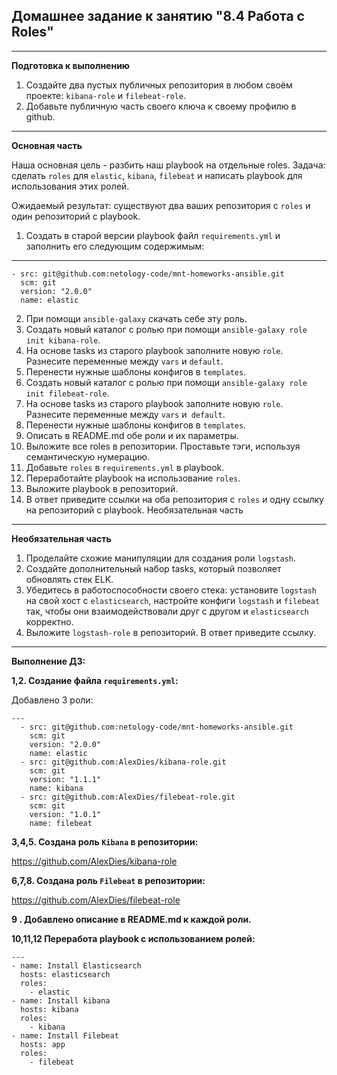 ## Домашнее задание к занятию "8.4 Работа с Roles"
___
**Подготовка к выполнению**
1. Создайте два пустых публичных репозитория в любом своём проекте: `kibana-role` и `filebeat-role`.
2. Добавьте публичную часть своего ключа к своему профилю в github.
___
**Основная часть**

Наша основная цель - разбить наш playbook на отдельные roles. Задача: сделать `roles` для `elastic`, `kibana`, `filebeat` и написать playbook для использования этих ролей. 

Ожидаемый результат: существуют два ваших репозитория с `roles` и один репозиторий с playbook.

1. Создать в старой версии playbook файл `requirements.yml` и заполнить его следующим содержимым:

  ---
    - src: git@github.com:netology-code/mnt-homeworks-ansible.git
      scm: git
      version: "2.0.0"
      name: elastic 

2. При помощи `ansible-galaxy` скачать себе эту роль.
3. Создать новый каталог с ролью при помощи `ansible-galaxy role init kibana-role`.
4. На основе tasks из старого playbook заполните новую `role`. Разнесите переменные между `vars` и `default`.
5. Перенести нужные шаблоны конфигов в `templates`.
6. Создать новый каталог с ролью при помощи `ansible-galaxy role init filebeat-role`.
7. На основе tasks из старого playbook заполните новую `role`. Разнесите переменные между `vars` и` default`.
8. Перенести нужные шаблоны конфигов в `templates`.
9. Описать в README.md обе роли и их параметры.
10. Выложите все roles в репозитории. Проставьте тэги, используя семантическую нумерацию.
11. Добавьте `roles` в `requirements.yml` в playbook.
12. Переработайте playbook на использование `roles`.
13. Выложите playbook в репозиторий.
14. В ответ приведите ссылки на оба репозитория с `roles` и одну ссылку на репозиторий с playbook.
Необязательная часть
___
**Необязательная часть**

1. Проделайте схожие манипуляции для создания роли `logstash`.
2. Создайте дополнительный набор tasks, который позволяет обновлять стек ELK.
3. Убедитесь в работоспособности своего стека: установите `logstash` на свой хост с `elasticsearch`, настройте конфиги `logstash` и `filebeat` так, чтобы они взаимодействовали друг с другом и `elasticsearch` корректно.
4. Выложите `logstash-role` в репозиторий. В ответ приведите ссылку.
___
**Выполнение ДЗ:**

**1,2. Создание файла `requirements.yml`:**

Добавлено 3 роли:

    ---
      - src: git@github.com:netology-code/mnt-homeworks-ansible.git
        scm: git
        version: "2.0.0"
        name: elastic
      - src: git@github.com:AlexDies/kibana-role.git
        scm: git
        version: "1.1.1"
        name: kibana
      - src: git@github.com:AlexDies/filebeat-role.git
        scm: git
        version: "1.0.1"
        name: filebeat

**3,4,5. Создана роль `Kibana` в репозитории:**

https://github.com/AlexDies/kibana-role

**6,7,8. Создана роль `Filebeat` в репозитории:**

https://github.com/AlexDies/filebeat-role

**9 . Добавлено описание в README.md к каждой роли.**

**10,11,12 Переработа playbook с использованием ролей:**

    ---
    - name: Install Elasticsearch
      hosts: elasticsearch
      roles:
        - elastic
    - name: Install kibana
      hosts: kibana
      roles:
        - kibana
    - name: Install Filebeat
      hosts: app
      roles:
        - filebeat

